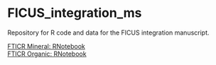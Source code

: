 # FICUS_integration_ms
Repository for R code and data for the FICUS integration manuscript.

[FTICR Mineral: RNotebook](./fticr_statistics_mineral.nb.html) <br>
[FTICR Organic: RNotebook](./fticr_statistics_organic.nb.html)
